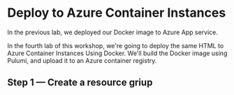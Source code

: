 # Deploy to Azure Container Instances

In the previous lab, we deployed our Docker image to Azure App service.

In the fourth lab of this workshop, we're going to deploy the same HTML to Azure Container Instances Using Docker. We'll build the Docker image using Pulumi, and upload it to an Azure container registry.

## Step 1 &mdash; Create a resource griup


```
